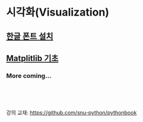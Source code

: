 # 시각화(Visualization)

## [한글 폰트 설치](korean-fonts-setup.md)

## [Matplitlib 기초](matplotlib)


### More coming...

<pre>



</pre>
강의 교재: <https://github.com/snu-python/pythonbook>
